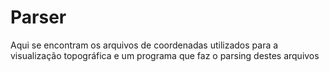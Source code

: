 # Parser

Aqui se encontram os arquivos de coordenadas utilizados para a visualização topográfica e um programa que faz o parsing destes arquivos
